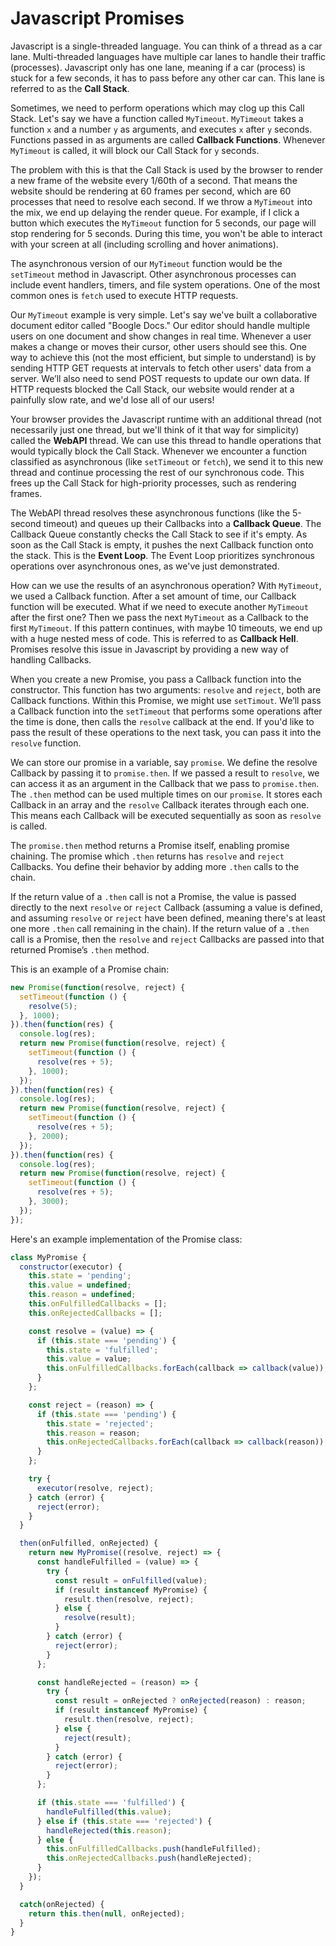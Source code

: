 # Javascript Promises

Javascript is a single-threaded language. You can think of a thread as a car lane. Multi-threaded languages have multiple car lanes to handle their traffic (processes). Javascript only has one lane, meaning if a car (process) is stuck for a few seconds, it has to pass before any other car can. This lane is referred to as the **Call Stack**.

Sometimes, we need to perform operations which may clog up this Call Stack. Let's say we have a function called `MyTimeout`. `MyTimeout` takes a function `x` and a number `y` as arguments, and executes `x` after `y` seconds. Functions passed in as arguments are called **Callback Functions**. Whenever `MyTimeout` is called, it will block our Call Stack for `y` seconds.

The problem with this is that the Call Stack is used by the browser to render a new frame of the website every 1/60th of a second. That means the website should be rendering at 60 frames per second, which are 60 processes that need to resolve each second. If we throw a `MyTimeout` into the mix, we end up delaying the render queue. For example, if I click a button which executes the `MyTimeout` function for 5 seconds, our page will stop rendering for 5 seconds. During this time, you won't be able to interact with your screen at all (including scrolling and hover animations).

The asynchronous version of our `MyTimeout` function would be the `setTimeout` method in Javascript. Other asynchronous processes can include event handlers, timers, and file system operations. One of the most common ones is `fetch` used to execute HTTP requests.

Our `MyTimeout` example is very simple. Let's say we've built a collaborative document editor called "Boogle Docs." Our editor should handle multiple users on one document and show changes in real time. Whenever a user makes a change or moves their cursor, other users should see this. One way to achieve this (not the most efficient, but simple to understand) is by sending HTTP GET requests at intervals to fetch other users' data from a server. We’ll also need to send POST requests to update our own data. If HTTP requests blocked the Call Stack, our website would render at a painfully slow rate, and we'd lose all of our users!

Your browser provides the Javascript runtime with an additional thread (not necessarily just one thread, but we'll think of it that way for simplicity) called the **WebAPI** thread. We can use this thread to handle operations that would typically block the Call Stack. Whenever we encounter a function classified as asynchronous (like `setTimeout` or `fetch`), we send it to this new thread and continue processing the rest of our synchronous code. This frees up the Call Stack for high-priority processes, such as rendering frames.

The WebAPI thread resolves these asynchronous functions (like the 5-second timeout) and queues up their Callbacks into a **Callback Queue**. The Callback Queue constantly checks the Call Stack to see if it's empty. As soon as the Call Stack is empty, it pushes the next Callback function onto the stack. This is the **Event Loop**. The Event Loop prioritizes synchronous operations over asynchronous ones, as we've just demonstrated.

How can we use the results of an asynchronous operation? With `MyTimeout`, we used a Callback function. After a set amount of time, our Callback function will be executed. What if we need to execute another `MyTimeout` after the first one? Then we pass the next `MyTimeout` as a Callback to the first `MyTimeout`. If this pattern continues, with maybe 10 timeouts, we end up with a huge nested mess of code. This is referred to as **Callback Hell**. Promises resolve this issue in Javascript by providing a new way of handling Callbacks.

When you create a new Promise, you pass a Callback function into the constructor. This function has two arguments: `resolve` and `reject`, both are Callback functions. Within this Promise, we might use `setTimout`. We’ll pass a Callback function into the `setTimeout` that performs some operations after the time is done, then calls the `resolve` callback at the end. If you'd like to pass the result of these operations to the next task, you can pass it into the `resolve` function.

We can store our promise in a variable, say `promise`. We define the resolve Callback by passing it to `promise.then`. If we passed a result to `resolve`, we can access it as an argument in the Callback that we pass to `promise.then`. The `.then` method can be used multiple times on our `promise`. It stores each Callback in an array and the `resolve` Callback iterates through each one. This means each Callback will be executed sequentially as soon as `resolve` is called.

The `promise.then` method returns a Promise itself, enabling promise chaining. The promise which `.then` returns has `resolve` and `reject` Callbacks. You define their behavior by adding more `.then` calls to the chain.

If the return value of a `.then` call is not a Promise, the value is passed directly to the next `resolve` or `reject` Callback (assuming a value is defined, and assuming `resolve` or `reject` have been defined, meaning there's at least one more `.then` call remaining in the chain). If the return value of a `.then` call is a Promise, then the `resolve` and `reject` Callbacks are passed into that returned Promise’s `.then` method.

This is an example of a Promise chain:
```js
new Promise(function(resolve, reject) {
  setTimeout(function () {
    resolve(5);
  }, 1000);
}).then(function(res) {
  console.log(res);
  return new Promise(function(resolve, reject) {
    setTimeout(function () {
      resolve(res + 5);
    }, 1000);
  });
}).then(function(res) {
  console.log(res);
  return new Promise(function(resolve, reject) {
    setTimeout(function () {
      resolve(res + 5);
    }, 2000);
  });
}).then(function(res) {
  console.log(res);
  return new Promise(function(resolve, reject) {
    setTimeout(function () {
      resolve(res + 5);
    }, 3000);
  });
});
```

Here's an example implementation of the Promise class:
```js
class MyPromise {
  constructor(executor) {
    this.state = 'pending';
    this.value = undefined;
    this.reason = undefined;
    this.onFulfilledCallbacks = [];
    this.onRejectedCallbacks = [];

    const resolve = (value) => {
      if (this.state === 'pending') {
        this.state = 'fulfilled';
        this.value = value;
        this.onFulfilledCallbacks.forEach(callback => callback(value));
      }
    };

    const reject = (reason) => {
      if (this.state === 'pending') {
        this.state = 'rejected';
        this.reason = reason;
        this.onRejectedCallbacks.forEach(callback => callback(reason));
      }
    };

    try {
      executor(resolve, reject);
    } catch (error) {
      reject(error);
    }
  }

  then(onFulfilled, onRejected) {
    return new MyPromise((resolve, reject) => {
      const handleFulfilled = (value) => {
        try {
          const result = onFulfilled(value);
          if (result instanceof MyPromise) {
            result.then(resolve, reject);
          } else {
            resolve(result);
          }
        } catch (error) {
          reject(error);
        }
      };

      const handleRejected = (reason) => {
        try {
          const result = onRejected ? onRejected(reason) : reason;
          if (result instanceof MyPromise) {
            result.then(resolve, reject);
          } else {
            reject(result);
          }
        } catch (error) {
          reject(error);
        }
      };

      if (this.state === 'fulfilled') {
        handleFulfilled(this.value);
      } else if (this.state === 'rejected') {
        handleRejected(this.reason);
      } else {
        this.onFulfilledCallbacks.push(handleFulfilled);
        this.onRejectedCallbacks.push(handleRejected);
      }
    });
  }

  catch(onRejected) {
    return this.then(null, onRejected);
  }
}
```
